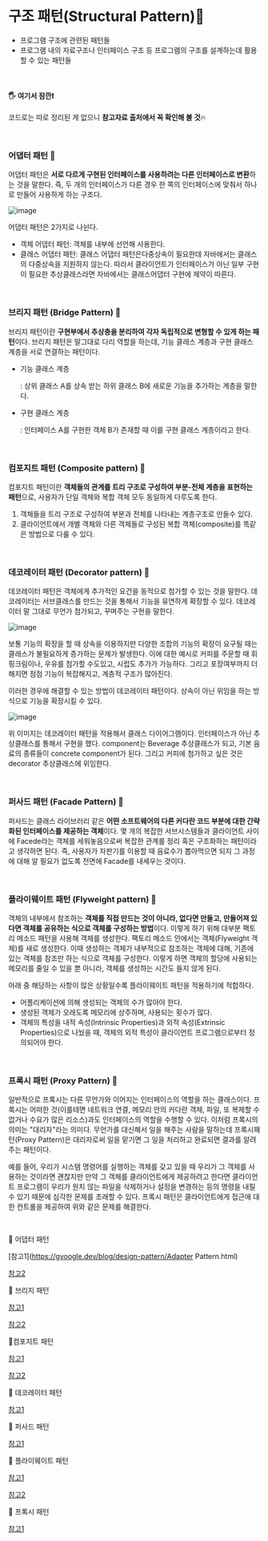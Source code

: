 # 구조 패턴(Structural Pattern)🤗

- 프로그램 구조에 관련된 패턴들
- 프로그램 내의 자료구조나 인터페이스 구조 등 프로그램의 구조를 설계하는데 활용할 수 있는 패턴들

<br>

#### 🖐 여기서 잠깐❗

코드로는 따로 정리된 게 없으니 **참고자료 출처에서 꼭 확인해 볼 것**🔥

<br>

### 어댑터 패턴 🍉

어댑터 패턴은 **서로 다르게 구현된 인터페이스를 사용하려는 다른 인터페이스로 변환**하는 것을 말한다. 즉, 두 개의 인터페이스가 다른 경우 한 쪽의 인터페이스에 맞춰서 하나로 만들어 사용하게 하는 구조다. 

![image](https://user-images.githubusercontent.com/62419307/90539933-723dad00-e1bb-11ea-96a7-4e6cd35732d3.png)

어댑터 패턴은 2가지로 나뉜다.

- 객체 어댑터 패턴: 객체를 내부에 선언해 사용한다.
- 클래스 어댑터 패턴: 클래스 어댑터 패턴은다중상속이 필요한데 자바에서는 클래스의 다중상속을 지원하지 않는다. 따라서 클라이언트가 인터페이스가 아닌 일부 구현이 필요한 추상클래스라면 자바에서는 클래스어댑터 구현에 제약이 따른다.

<br>

### 브리지 패턴 (Bridge Pattern) 🥝

브리지 패턴이란 **구현부에서 추상층을 분리하여 각자 독립적으로 변형할 수 있게 하는 패턴**이다. 브리지 패턴은 말그대로 다리 역할을 하는데, 기능 클래스 계층과 구현 클래스 계층을 서로 연결하는 패턴이다.

- 기능 클래스 계층

  : 상위 클래스 A를 상속 받는 하위 클래스 B에 새로운 기능을 추가하는 계층을 말한다.

- 구현 클래스 계층

  : 인터페이스 A를 구현한 객체 B가 존재할 때 이를 구현 클래스 계층이라고 한다.

<br>

### 컴포지트 패턴 (Composite pattern) 🍐

컴포지트 패턴이란 **객체들의 관계를 트리 구조로 구성하여 부분-전체 계층을 표현하는 패턴**으로, 사용자가 단일 객체와 복합 객체 모두 동일하게 다루도록 한다. 

1. 객체들을 트리 구조로 구성하여 부분과 전체를 나타내는 계층구조로 만들수 있다.
2.  클라이언트에서 개별 객체와 다른 객체들로 구성된 복합 객체(composite)를 똑같은 방법으로 다룰 수 있다.

<br>

### 데코레이터 패턴 (Decorator pattern) 🍒

데코레이터 패턴은 객체에게 추가적인 요건을 동적으로 첨가할 수 있는 것을 말한다. 데코레이터는 서브클래스를 만드는 것을 통해서 기능을 유연하게 확장할 수 있다. 데코레이터 말 그대로 무언가 첨가되고, 꾸며주는 구현을 말한다. 

![image](https://user-images.githubusercontent.com/62419307/90543381-9485f980-e1c0-11ea-8e83-764b25b4b59f.png)

보통 기능의 확장을 할 때 상속을 이용하지만 다양한 조합의 기능의 확장이 요구될 때는 클래스가 불필요하게 증가하는 문제가 발생한다. 이에 대한 예시로 커피를 주문할 때 휘핑크림이나, 우유를 첨가할 수도있고, 시럽도 추가가 가능하다. 그리고 포장여부까지 더해지면 점점 기능이 복잡해지고, 계층적 구조가 많아진다. 

이러한 경우에 해결할 수 있는 방법이 데코레이터 패턴이다. 상속이 아닌 위임을 하는 방식으로 기능을 확장시킬 수 있다. 

![image](https://user-images.githubusercontent.com/62419307/90543438-ac5d7d80-e1c0-11ea-8155-641995a5af3e.png)

위 이미지는 데코레이터 패턴을 적용해서 클래스 다이어그램이다. 인터페이스가 아닌 추상클래스를 통해서 구현을 했다. component는 Beverage 추상클래스가 되고, 기본 음료의 종류들이 concrete component가 된다. 그리고 커피에 첨가하고 싶은 것은 decorator 추상클래스에 위임한다.

<br>

### 퍼사드 패턴 (Facade Pattern) 🍋

퍼사드는 클래스 라이브러리 같은 **어떤 소프트웨어의 다른 커다란 코드 부분에 대한 간략화된 인터페이스를 제공하는 객체**이다. 몇 개의 복잡한 서브시스템들과 클라이언트 사이에 Facede라는 객체를 세워놓음으로써 복잡한 관계를 정리 혹은 구조화하는 패턴이라고 생각하면 된다. 즉, 사용자가 자판기를 이용할 때 음료수가 뽑아먹으면 되지 그 과정에 대해 알 필요가 없도록 전면에 Facade를 내세우는 것이다.

<br>

### 플라이웨이트 패턴 (Flyweight pattern) 🍇

객체의 내부에서 참조하는 **객체를 직접 만드는 것이 아니라, 없다면 만들고, 만들어져 있다면 객체를 공유하는 식으로 객체를 구성하는 방법**이다. 이렇게 하기 위해 대부분 팩토리 메소드 패턴을 사용해 객체를 생성한다. 팩토리 메소드 안에서는 객체(Flyweight 객체)를 새로 생성한다. 이때 생성하는 객체가 내부적으로 참조하는 객체에 대해, 기존에 있는 객체를 참조만 하는 식으로 객체를 구성한다. 이렇게 하면 객체의 할당에 사용되는 메모리를 줄일 수 있을 뿐 아니라, 객체를 생성하는 시간도 들지 않게 된다.

아래 중 해당하는 사항이 많은 상황일수록 플라이웨이트 패턴을 적용하기에 적합하다.

- 어플리케이션에 의해 생성되는 객체의 수가 많아야 한다.
- 생성된 객체가 오래도록 메모리에 상주하며, 사용되는 횟수가 많다.
- 객체의 특성을 내적 속성(Intrinsic Properties)과 외적 속성(Extrinsic Properties)으로 나눴을 때, 객체의 외적 특성이 클라이언트 프로그램으로부터 정의되어야 한다.

<br>

### 프록시 패턴 (Proxy Pattern) 🍑

일반적으로 프록시는 다른 무언가와 이어지는 인터페이스의 역할을 하는 클래스이다. 프록시는 어떠한 것(이를테면 네트워크 연결, 메모리 안의 커다란 객체, 파일, 또 복제할 수 없거나 수요가 많은 리소스)과도 인터페이스의 역할을 수행할 수 있다. 이처럼 프록시의 의미는 "대리자"라는 의미다. 무언가를 대신해서 일을 해주는 사람을 말하는데 프록시패턴(Proxy Pattern)은 대리자로써 일을 맡기면 그 일을 처리하고 완료되면 결과를 알려주는 패턴이다. 

예를 들어, 우리가 시스템 명령어를 실행하는 객체를 갖고 있을 때 우리가 그 객체를 사용하는 것이라면 괜찮지만 만약 그 객체를 클라이언트에게 제공하려고 한다면 클라이언트 프로그램이 우리가 원치 않는 파일을 삭제하거나 설정을 변경하는 등의 명령을 내릴 수 있기 때문에 심각한 문제를 초래할 수 있다. 프록시 패턴은 클라이언트에게 접근에 대한 컨트롤을 제공하여 위와 같은 문제를 해결한다.

<br>

🌷 어댑터 패턴

[참고1](https://gyoogle.dev/blog/design-pattern/Adapter Pattern.html)

[참고2](https://meylady.tistory.com/56)

🌷 브리지 패턴

[참고1](https://simsimjae.tistory.com/226)

[참고2](https://lee1535.tistory.com/102)

🌷컴포지트 패턴

[참고1](https://ko.wikipedia.org/wiki/컴포지트_패턴)

[참고2](https://jusungpark.tistory.com/26?category=630296)

🌷 데코레이터 패턴

[참고1](https://meylady.tistory.com/57?category=795226)

🌷 퍼사드 패턴

[참고1](https://coding-start.tistory.com/197)

🌷 플라이웨이트 패턴

[참고1](https://m.blog.naver.com/2feelus/220669069127)

[참고2](https://readystory.tistory.com/137)

🌷 프록시 패턴

[참고1](https://readystory.tistory.com/132?category=822867)